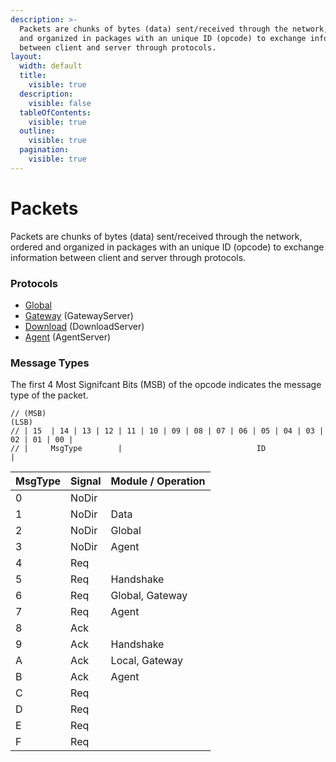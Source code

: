 ```yaml
---
description: >-
  Packets are chunks of bytes (data) sent/received through the network, ordered
  and organized in packages with an unique ID (opcode) to exchange information
  between client and server through protocols.
layout:
  width: default
  title:
    visible: true
  description:
    visible: false
  tableOfContents:
    visible: true
  outline:
    visible: true
  pagination:
    visible: true
---
```


# Packets

Packets are chunks of bytes (data) sent/received through the network, ordered and organized in packages with an unique ID (opcode) to exchange information between client and server through protocols.

### Protocols

* [Global](global.md)
* [Gateway](gateway/) (GatewayServer)
* [Download](download/) (DownloadServer)
* [Agent](agent/) (AgentServer)

### Message Types

The first 4 Most Signifcant Bits (MSB) of the opcode indicates the message type of the packet.

```
// (MSB)                                                                        (LSB)
// | 15  | 14 | 13 | 12 | 11 | 10 | 09 | 08 | 07 | 06 | 05 | 04 | 03 | 02 | 01 | 00 |
// |     MsgType        |                              ID                           |
```

| MsgType | Signal | Module / Operation |
| ------- | ------ | ------------------ |
| 0       | NoDir  |                    |
| 1       | NoDir  | Data               |
| 2       | NoDir  | Global             |
| 3       | NoDir  | Agent              |
| 4       | Req    |                    |
| 5       | Req    | Handshake          |
| 6       | Req    | Global, Gateway    |
| 7       | Req    | Agent              |
| 8       | Ack    |                    |
| 9       | Ack    | Handshake          |
| A       | Ack    | Local, Gateway     |
| B       | Ack    | Agent              |
| C       | Req    |                    |
| D       | Req    |                    |
| E       | Req    |                    |
| F       | Req    |                    |

